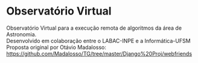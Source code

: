 # Observatório Virtual

Observatório Virtual para a execução remota de algoritmos da área de Astronomia.<br>
Desenvolvido em colaboração entre o LABAC-INPE e a Informática-UFSM<br>
Proposta original por Otávio Madalosso: https://github.com/Madalosso/TG/tree/master/Django%20Proj/webfriends



